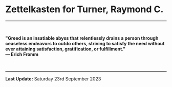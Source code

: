# Zettelkasten for Turner, Raymond C.

---

</br>

**"Greed is an insatiable abyss that relentlessly drains a person through ceaseless endeavors to outdo others, striving to satisfy the need without ever attaining satisfaction, gratification, or fulfillment."\
― Erich Fromm**

</br>

---

**Last Update:** Saturday 23rd September 2023

